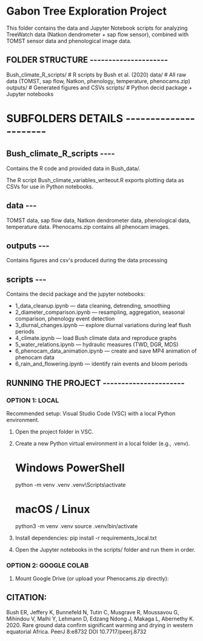 # **Gabon Tree Exploration Project**

This folder contains the data and Jupyter Notebook scripts for analyzing TreeWatch data (Natkon dendrometer + sap flow sensor), combined with TOMST sensor data and phenological image data.


## FOLDER STRUCTURE ---------------------

Bush_climate_R_scripts/    # R scripts by Bush et al. (2020)
data/                      # All raw data (TOMST, sap flow, Natkon, phenology, temperature, phenocams.zip)
outputs/                   # Generated figures and CSVs
scripts/                   # Python decid package + Jupyter notebooks


# SUBFOLDERS DETAILS ----------------------

## Bush_climate_R_scripts ----
Contains the R code and provided data in Bush_data/.

The R script Bush_climate_variables_writeout.R exports plotting data as CSVs for use in Python notebooks.

## data ---
TOMST data, sap flow data, Natkon dendrometer data, phenological data, temperature data.
Phenocams.zip contains all phenocam images.

## outputs ---
Contains figures and csv's produced during the data processing


## scripts ---
Contains the decid package and the jupyter notebooks:

- 1_data_cleanup.ipynb 		— data cleaning, detrending, smoothing
- 2_diameter_comparison.ipynb 	— resampling, aggregation, seasonal comparison, 					phenology event detection
- 3_diurnal_changes.ipynb 	— explore diurnal variations during leaf flush periods
- 4_climate.ipynb 		— load Bush climate data and reproduce graphs
- 5_water_relations.ipynb 	— hydraulic measures (TWD, DGR, MDS)
- 6_phenocam_data_animation.ipynb — create and save MP4 animation of phenocam data
- 6_rain_and_flowering.ipynb	— identify rain events and bloom periods

## RUNNING THE PROJECT ----------------------

### OPTION 1: LOCAL
Recommended setup: Visual Studio Code (VSC) with a local Python environment.
1. Open the project folder in VSC.
2. Create a new Python virtual environment in a local folder (e.g., .venv).
	# Windows PowerShell
	python -m venv .venv
	.venv\Scripts\activate

	# macOS / Linux
	python3 -m venv .venv
	source .venv/bin/activate
3. Install dependencies: 
	pip install -r requirements_local.txt
4. Open the Jupyter notebooks in the scripts/ folder and run them in order.


### OPTION 2: GOOGLE COLAB
1. Mount Google Drive (or upload your Phenocams.zip directly):



## CITATION: 
Bush ER, Jeffery K, Bunnefeld N, Tutin C, Musgrave R, Moussavou G, Mihindou V, Malhi Y, Lehmann D, Edzang Ndong J, Makaga L, Abernethy K. 2020. Rare ground data confirm significant warming and drying in western equatorial Africa. PeerJ 8:e8732 DOI 10.7717/peerj.8732
